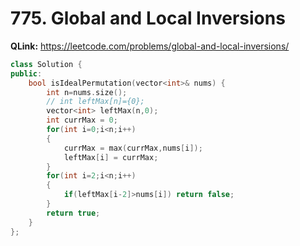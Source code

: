 # 775. Global and Local Inversions
**QLink:** https://leetcode.com/problems/global-and-local-inversions/

```c++
class Solution {
public:
    bool isIdealPermutation(vector<int>& nums) {
        int n=nums.size();
        // int leftMax[n]={0};
        vector<int> leftMax(n,0);
        int currMax = 0;
        for(int i=0;i<n;i++)
        {
            currMax = max(currMax,nums[i]);
            leftMax[i] = currMax;
        }
        for(int i=2;i<n;i++)
        {
            if(leftMax[i-2]>nums[i]) return false;
        }
        return true;
    }
};
```

